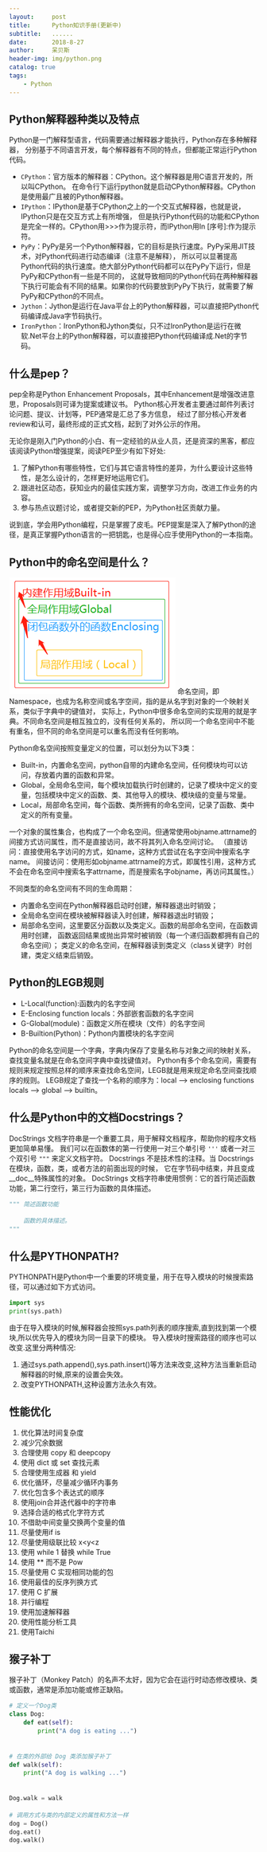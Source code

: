 ```yaml
---
layout:     post
title:      Python知识手册(更新中)
subtitle:   ......
date:       2018-8-27
author:     呆贝斯
header-img: img/python.png
catalog: true
tags:
    - Python
---
```

## Python解释器种类以及特点

Python是一门解释型语言，代码需要通过解释器才能执行，Python存在多种解释器，
分别基于不同语言开发，每个解释器有不同的特点，但都能正常运行Python代码。

+ `CPython`：官方版本的解释器：CPython。这个解释器是用C语言开发的，所以叫CPython。
在命令行下运行python就是启动CPython解释器。CPython是使用最广且被的Python解释器。
+ `IPython`：IPython是基于CPython之上的一个交互式解释器，也就是说，IPython只是在交互方式上有所增强，
但是执行Python代码的功能和CPython是完全一样的。CPython用>>>作为提示符，而IPython用In [序号]:作为提示符。
+ `PyPy`：PyPy是另一个Python解释器，它的目标是执行速度。PyPy采用JIT技术，对Python代码进行动态编译（注意不是解释），
所以可以显著提高Python代码的执行速度。绝大部分Python代码都可以在PyPy下运行，但是PyPy和CPython有一些是不同的，
这就导致相同的Python代码在两种解释器下执行可能会有不同的结果。如果你的代码要放到PyPy下执行，就需要了解PyPy和CPython的不同点。
+ `Jython`：Jython是运行在Java平台上的Python解释器，可以直接把Python代码编译成Java字节码执行。
+ `IronPython`：IronPython和Jython类似，只不过IronPython是运行在微软.Net平台上的Python解释器，可以直接把Python代码编译成.Net的字节码。

## 什么是pep？

pep全称是Python Enhancement Proposals，其中Enhancement是增强改进意思，Proposals则可译为提案或建议书。
Python核心开发者主要通过邮件列表讨论问题、提议、计划等，PEP通常是汇总了多方信息，
经过了部分核心开发者review和认可，最终形成的正式文档，起到了对外公示的作用。
  
无论你是刚入门Python的小白、有一定经验的从业人员，还是资深的黑客，都应该阅读Python增强提案，阅读PEP至少有如下好处:

1. 了解Python有哪些特性，它们与其它语言特性的差异，为什么要设计这些特性，是怎么设计的，怎样更好地运用它们。
2. 跟进社区动态，获知业内的最佳实践方案，调整学习方向，改进工作业务的内容。
3. 参与热点议题讨论，或者提交新的PEP，为Python社区贡献力量。
  
说到底，学会用Python编程，只是掌握了皮毛。PEP提案是深入了解Python的途径，是真正掌握Python语言的一把钥匙，也是得心应手使用Python的一本指南。

## Python中的命名空间是什么？

![python命名空间](/img/python_namespace.png)
命名空间，即Namespace，也成为名称空间或名字空间，指的是从名字到对象的一个映射关系，类似于字典中的键值对，
实际上，Python中很多命名空间的实现用的就是字典。不同命名空间是相互独立的，没有任何关系的，
所以同一个命名空间中不能有重名，但不同的命名空间是可以重名而没有任何影响。

Python命名空间按照变量定义的位置，可以划分为以下3类：

+ Built-in，内置命名空间，python自带的内建命名空间，任何模块均可以访问，存放着内置的函数和异常。
+ Global，全局命名空间，每个模块加载执行时创建的，记录了模块中定义的变量，包括模块中定义的函数、类、其他导入的模块、模块级的变量与常量。
+ Local，局部命名空间，每个函数、类所拥有的命名空间，记录了函数、类中定义的所有变量。

一个对象的属性集合，也构成了一个命名空间。但通常使用objname.attrname的间接方式访问属性，而不是直接访问，故不将其列入命名空间讨论。
（直接访问：直接使用名字访问的方式，如name，这种方式尝试在名字空间中搜索名字name。
间接访问：使用形如objname.attrname的方式，即属性引用，这种方式不会在命名空间中搜索名字attrname，而是搜索名字objname，再访问其属性。）

不同类型的命名空间有不同的生命周期：

+ 内置命名空间在Python解释器启动时创建，解释器退出时销毁；
+ 全局命名空间在模块被解释器读入时创建，解释器退出时销毁；
+ 局部命名空间，这里要区分函数以及类定义。函数的局部命名空间，在函数调用时创建，
函数返回结果或抛出异常时被销毁（每一个递归函数都拥有自己的命名空间）；
类定义的命名空间，在解释器读到类定义（class关键字）时创建，类定义结束后销毁。

## Python的LEGB规则

+ L-Local(function):函数内的名字空间
+ E-Enclosing function locals：外部嵌套函数的名字空间
+ G-Global(module)：函数定义所在模块（文件）的名字空间
+ B-Builtion(Python)：Python内置模块的名字空间

Python的命名空间是一个字典，字典内保存了变量名称与对象之间的映射关系，查找变量名就是在命名空间字典中查找键值对。
Python有多个命名空间，需要有规则来规定按照总样的顺序来查找命名空间，LEGB就是用来规定命名空间查找顺序的规则。
LEGB规定了查找一个名称的顺序为：local --> enclosing functions locals --> global --> builtin。

## 什么是Python中的文档Docstrings？

DocStrings 文档字符串是一个重要工具，用于解释文档程序，帮助你的程序文档更加简单易懂。
我们可以在函数体的第一行使用一对三个单引号  `'''` 或者一对三个双引号 `"""` 来定义文档字符。
Docstrings 不是技术性的注释。当 Docstrings 在模块，函数，类，或者方法的前面出现的时候，
它在字节码中结束，并且变成__doc__特殊属性的对象。
DocStrings 文档字符串使用惯例：它的首行简述函数功能，第二行空行，第三行为函数的具体描述。

``` python
""" 简述函数功能
    
    函数的具体描述。
"""
```

## 什么是PYTHONPATH?

PYTHONPATH是Python中一个重要的环境变量，用于在导入模块的时候搜索路径，可以通过如下方式访问。

```python
import sys
print(sys.path)
```

由于在导入模块的时候,解释器会按照sys.path列表的顺序搜索,直到找到第一个模块,所以优先导入的模块为同一目录下的模块。
导入模块时搜索路径的顺序也可以改变.这里分两种情况:

1. 通过sys.path.append(),sys.path.insert()等方法来改变,这种方法当重新启动解释器的时候,原来的设置会失效。
2. 改变PYTHONPATH,这种设置方法永久有效。

## 性能优化

1. 优化算法时间复杂度
2. 减少冗余数据
3. 合理使用 copy 和 deepcopy
4. 使用 dict 或 set 查找元素
5. 合理使用生成器 和 yield
6. 优化循环，尽量减少循环内事务
7. 优化包含多个表达式的顺序
8. 使用join合并迭代器中的字符串
9. 选择合适的格式化字符方式
10. 不借助中间变量交换两个变量的值
11. 尽量使用if is
12. 尽量使用级联比较 x<y<z
13. 使用 while 1 替换 while True
14. 使用 ** 而不是 Pow
15. 尽量使用 C 实现相同功能的包
16. 使用最佳的反序列换方式
17. 使用 C 扩展
18. 并行编程
19. 使用加速解释器
20. 使用性能分析工具
21. 使用Taichi

## 猴子补丁

猴子补丁（Monkey Patch）的名声不太好，因为它会在运行时动态修改模块、类或函数，通常是添加功能或修正缺陷。

```python
# 定义一个Dog类
class Dog:
    def eat(self):
        print("A dog is eating ...")


# 在类的外部给 Dog 类添加猴子补丁
def walk(self):
    print("A dog is walking ...")


Dog.walk = walk

# 调用方式与类的内部定义的属性和方法一样
dog = Dog()
dog.eat()
dog.walk()
```
